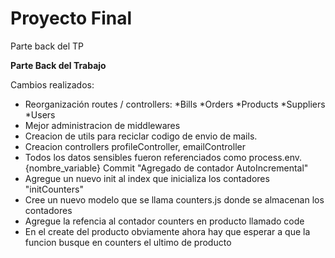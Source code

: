 # Proyecto Final

Parte back del TP

**Parte Back del Trabajo**

Cambios realizados:

- Reorganización routes / controllers:
  *Bills
  *Orders
  *Products
  *Suppliers
  \*Users
- Mejor administracion de middlewares
- Creacion de utils para reciclar codigo de envio de mails.
- Creacion controllers profileController, emailController
- Todos los datos sensibles fueron referenciados como process.env.{nombre_variable}
Commit "Agregado de contador AutoIncremental"
- Agregue un nuevo init al index que inicializa los contadores "initCounters"
- Cree un nuevo modelo que se llama counters.js donde se almacenan los contadores
- Agregue la refencia al contador counters en producto llamado code
- En el create del producto obviamente ahora hay que esperar a que la funcion busque en counters el ultimo de producto
